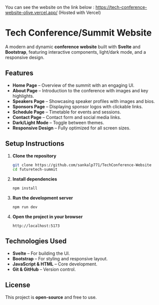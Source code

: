 You can see the website on the link below :
https://tech-conference-website-olive.vercel.app/
(Hosted with Vercel)
# Tech Conference/Summit Website 

A modern and dynamic **conference website** built with **Svelte** and **Bootstrap**, featuring interactive components, light/dark mode, and a responsive design.  

## Features  

- **Home Page** – Overview of the summit with an engaging UI.  
- **About Page** – Introduction to the conference with images and key highlights.  
- **Speakers Page** – Showcasing speaker profiles with images and bios.  
- **Sponsors Page** – Displaying sponsor logos with clickable links.  
- **Schedule Page** – Timetable for events and sessions.  
- **Contact Page** – Contact form and social media links.  
- **Dark/Light Mode** – Toggle between themes.  
- **Responsive Design** – Fully optimized for all screen sizes.  

## Setup Instructions  

1. **Clone the repository**  
   ```bash
   git clone https://github.com/sankalp771/TechConference-Website
   cd futuretech-summit
   ```  
2. **Install dependencies**  
   ```bash
   npm install
   ```  
3. **Run the development server**  
   ```bash
   npm run dev
   ```  
4. **Open the project in your browser**  
   ```
   http://localhost:5173
   ```  

##  Technologies Used  

- **Svelte** – For building the UI.  
- **Bootstrap** – For styling and responsive layout.  
- **JavaScript & HTML** – Core development.  
- **Git & GitHub** – Version control.  

## License  

This project is **open-source** and free to use.  
